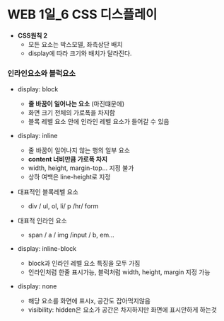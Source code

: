 # WEB 1일_6 CSS 디스플레이

- **CSS원칙 2**
  - 모든 요소는 박스모델, 좌측상단 배치
  - display에 따라 크기와 배치가 달라진다.



### 인라인요소와 블럭요소

- display: block
  - **줄 바꿈이 일어나는 요소** (마진떄문에)
  - 화면 크기 전체의 가로폭을 차지함
  - 블록 레벨 요소 안에 인라인 레벨 요소가 들어갈 수 있음
- display: inline
  - 줄 바꿈이 일어나지 않는 행의 일부 요소
  - **content 너비만큼 가로폭 차지**
  - width, height, margin-top... 지정 불가
  - 상하 여백은 line-height로 지정



- 대표적인 블록레벨 요소
  - div / ul, ol, li/ p /hr/ form
- 대표적 인라인 요소
  - span / a / img /input / b, em...



- display: inline-block
  - block과 인라인 레벨 요소 특징을 모두 가짐
  - 인라인처럼 한줄 표시가능, 블럭처럼 width, height, margin 지정 가능

- display: none
  - 해당 요소를 화면에 표시x, 공간도 잡아먹지않음
  - visibility: hidden은 요소가 공간은 차지하지만 화면에 표시안하게 하는것